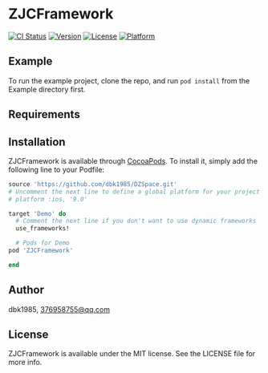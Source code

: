 # ZJCFramework

[![CI Status](https://img.shields.io/travis/dbk1985/ZJCFramework.svg?style=flat)](https://travis-ci.org/dbk1985/ZJCFramework)
[![Version](https://img.shields.io/cocoapods/v/ZJCFramework.svg?style=flat)](https://cocoapods.org/pods/ZJCFramework)
[![License](https://img.shields.io/cocoapods/l/ZJCFramework.svg?style=flat)](https://cocoapods.org/pods/ZJCFramework)
[![Platform](https://img.shields.io/cocoapods/p/ZJCFramework.svg?style=flat)](https://cocoapods.org/pods/ZJCFramework)

## Example

To run the example project, clone the repo, and run `pod install` from the Example directory first.

## Requirements

## Installation

ZJCFramework is available through [CocoaPods](https://cocoapods.org). To install
it, simply add the following line to your Podfile:

```ruby
source 'https://github.com/dbk1985/DZSpace.git'
# Uncomment the next line to define a global platform for your project
# platform :ios, '9.0'

target 'Demo' do
  # Comment the next line if you don't want to use dynamic frameworks
  use_frameworks!

  # Pods for Demo
pod 'ZJCFramework'

end
```

## Author

dbk1985, 376958755@qq.com

## License

ZJCFramework is available under the MIT license. See the LICENSE file for more info.
